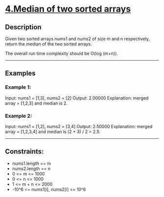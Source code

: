 # [4.Median of two sorted arrays](https://leetcode.com/problems/median-of-two-sorted-arrays/description/)

## Description

Given two sorted arrays nums1 and nums2 of size m and n respectively, return the median of the two sorted arrays.

The overall run time complexity should be O(log (m+n)).

---

## Examples

### Example 1:

Input: nums1 = [1,3], nums2 = [2]
Output: 2.00000
Explanation: merged array = [1,2,3] and median is 2.

### Example 2:

Input: nums1 = [1,2], nums2 = [3,4]
Output: 2.50000
Explanation: merged array = [1,2,3,4] and median is (2 + 3) / 2 = 2.5.

---

## Constraints:

- nums1.length == m
- nums2.length == n
- 0 <= m <= 1000
- 0 <= n <= 1000
- 1 <= m + n <= 2000
- -10^6 <= nums1[i], nums2[i] <= 10^6